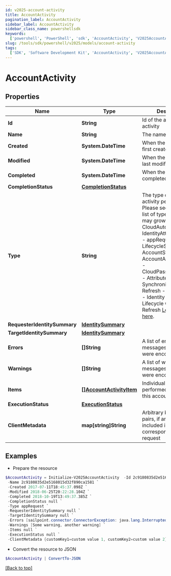 ```yaml
---
id: v2025-account-activity
title: AccountActivity
pagination_label: AccountActivity
sidebar_label: AccountActivity
sidebar_class_name: powershellsdk
keywords:
  ['powershell', 'PowerShell', 'sdk', 'AccountActivity', 'V2025AccountActivity']
slug: /tools/sdk/powershell/v2025/models/account-activity
tags:
  ['SDK', 'Software Development Kit', 'AccountActivity', 'V2025AccountActivity']
---
```


# AccountActivity

## Properties

| Name | Type | Description | Notes |
| --- | --- | --- | --- |
| **Id** | **String** | Id of the account activity | [optional] |
| **Name** | **String** | The name of the activity | [optional] |
| **Created** | **System.DateTime** | When the activity was first created | [optional] |
| **Modified** | **System.DateTime** | When the activity was last modified | [optional] |
| **Completed** | **System.DateTime** | When the activity was completed | [optional] |
| **CompletionStatus** | [**CompletionStatus**](completion-status) |  | [optional] |
| **Type** | **String** | The type of action the activity performed. Please see the following list of types. This list may grow over time. - CloudAutomated - IdentityAttributeUpdate - appRequest - LifecycleStateChange - AccountStateUpdate - AccountAttributeUpdate - CloudPasswordRequest - Attribute Synchronization Refresh - Certification - Identity Refresh - Lifecycle Change Refresh [Learn more here](https://documentation.sailpoint.com/saas/help/search/searchable-fields.html#searching-account-activity-data). | [optional] |
| **RequesterIdentitySummary** | [**IdentitySummary**](identity-summary) |  | [optional] |
| **TargetIdentitySummary** | [**IdentitySummary**](identity-summary) |  | [optional] |
| **Errors** | **[]String** | A list of error messages, if any, that were encountered. | [optional] |
| **Warnings** | **[]String** | A list of warning messages, if any, that were encountered. | [optional] |
| **Items** | [**[]AccountActivityItem**](account-activity-item) | Individual actions performed as part of this account activity | [optional] |
| **ExecutionStatus** | [**ExecutionStatus**](execution-status) |  | [optional] |
| **ClientMetadata** | **map[string]String** | Arbitrary key-value pairs, if any were included in the corresponding access request | [optional] |

## Examples

- Prepare the resource

```powershell
$AccountActivity = Initialize-V2025AccountActivity  -Id 2c9180835d2e5168015d32f890ca1581 `
 -Name 2c9180835d2e5168015d32f890ca1581 `
 -Created 2017-07-11T18:45:37.098Z `
 -Modified 2018-06-25T20:22:28.104Z `
 -Completed 2018-10-19T13:49:37.385Z `
 -CompletionStatus null `
 -Type appRequest `
 -RequesterIdentitySummary null `
 -TargetIdentitySummary null `
 -Errors [sailpoint.connector.ConnectorException: java.lang.InterruptedException: Timeout waiting for response to message 0 from client 57a4ab97-ab3f-4aef-9fe2-0eaf15c73d26 after 60 seconds.] `
 -Warnings [Some warning, another warning] `
 -Items null `
 -ExecutionStatus null `
 -ClientMetadata {customKey1=custom value 1, customKey2=custom value 2}
```

- Convert the resource to JSON

```powershell
$AccountActivity | ConvertTo-JSON
```

[[Back to top]](#)
